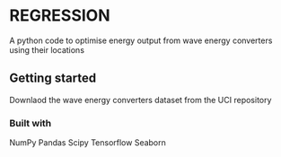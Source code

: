 # REGRESSION
A python code to optimise energy output from wave energy converters using their locations
## Getting started 
Downlaod the wave energy converters dataset from the UCI repository
### Built with 
NumPy
Pandas
Scipy
Tensorflow
Seaborn
